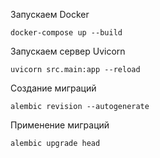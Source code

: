 
Запускаем Docker
```shell script
docker-compose up --build
```

Запускаем сервер Uvicorn
```shell script
uvicorn src.main:app --reload
```

Создание миграций
```shell script
alembic revision --autogenerate
```

Применение миграций
```shell script
alembic upgrade head